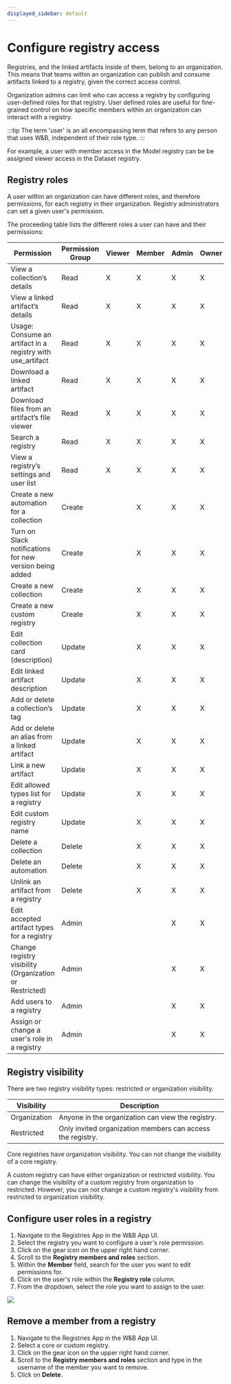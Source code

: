 ```yaml
---
displayed_sidebar: default
---
```


# Configure registry access
Registries, and the linked artifacts inside of them, belong to an organization. This means that teams within an organization can publish and consume artifacts linked to a registry, given the correct access control.

Organization admins can limit who can access a registry by configuring user-defined roles for that registry. User defined roles are useful for fine-grained control on how specific members within an organization can interact with a registry. 

:::tip
The term 'user' is an all encompassing term that refers to any person that uses W&B, independent of their role type.
:::

For example, a user with member access in the Model registry can be be assigned viewer access in the Dataset registry.
## Registry roles

A user within an organization can have different roles, and therefore permissions, for each registry in their organization. Registry administrators can set a given user's permission.

The proceeding table lists the different roles a user can have and their permissions:


| Permission                                                     | Permission Group | Viewer | Member | Admin | Owner |
|--------------------------------------------------------------- |------------------|--------|--------|-------|-------|
| View a collection’s details                                    | Read             |   X    |   X    |   X   |   X   |
| View a linked artifact’s details                               | Read             |   X    |   X    |   X   |   X   |
| Usage: Consume an artifact in a registry with use_artifact     | Read             |   X    |   X    |   X   |   X   |
| Download a linked artifact                                     | Read             |   X    |   X    |   X   |   X   |
| Download files from an artifact’s file viewer                  | Read             |   X    |   X    |   X   |   X   |
| Search a registry                                              | Read             |   X    |   X    |   X   |   X   |
| View a registry’s settings and user list                       | Read             |   X    |   X    |   X   |   X   |
| Create a new automation for a collection                       | Create           |        |   X    |   X   |   X   |
| Turn on Slack notifications for new version being added        | Create           |        |   X    |   X   |   X   |
| Create a new collection                                        | Create           |        |   X    |   X   |   X   |
| Create a new custom registry                                   | Create           |        |   X    |   X   |   X   |
| Edit collection card (description)                             | Update           |        |   X    |   X   |   X   |
| Edit linked artifact description                               | Update           |        |   X    |   X   |   X   |
| Add or delete a collection’s tag                               | Update           |        |   X    |   X   |   X   |
| Add or delete an alias from a linked artifact                  | Update           |        |   X    |   X   |   X   |
| Link a new artifact                                            | Update           |        |   X    |   X   |   X   |
| Edit allowed types list for a registry                         | Update           |        |   X    |   X   |   X   |
| Edit custom registry name                                      | Update           |        |   X    |   X   |   X   |
| Delete a collection                                            | Delete           |        |   X    |   X   |   X   |
| Delete an automation                                           | Delete           |        |   X    |   X   |   X   |
| Unlink an artifact from a registry                             | Delete           |        |   X    |   X   |   X   |
| Edit accepted artifact types for a registry                    | Admin            |        |        |   X   |   X   |
| Change registry visibility (Organization or Restricted)        | Admin            |        |        |   X   |   X   |
| Add users to a registry                                        | Admin            |        |        |   X   |   X   |
| Assign or change a user's role in a registry                   | Admin            |        |        |   X   |   X   |


## Registry visibility 

There are two registry visibility types: restricted or organization visibility. 

| Visibility | Description |
| --- | --- |
| Organization | Anyone in the organization can view the registry. |
| Restricted   | Only invited organization members can access the registry.| 

Core registries have organization visibility. You can not change the visibility of a core registry. 

A custom registry can have either organization or restricted visibility.  You can change the visibility of a custom registry from organization to restricted. However, you can not change a custom registry's visibility from restricted to organization visibility.


## Configure user roles in a registry
1. Navigate to the Registries App in the W&B App UI.
2. Select the registry you want to configure a user's role permission.
3. Click on the gear icon on the upper right hand corner.
4. Scroll to the **Registry members and roles** section.
5. Within the **Member** field, search for the user you want to edit permissions for.
6. Click on the user's role within the **Registry role** column. 
7. From the dropdown, select the role you want to assign to the user.

![](/images/registry/edit_registry_role.png)

## Remove a member from a registry
1. Navigate to the Registries App in the W&B App UI.
2. Select a core or custom registry.
3. Click on the gear icon on the upper right hand corner.
4. Scroll to the **Registry members and roles** section and type in the username of the member you want to remove.
5. Click on **Delete**.




